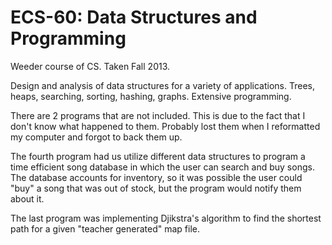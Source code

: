 ECS-60: Data Structures and Programming
======
Weeder course of CS. Taken Fall 2013.

Design and analysis of data structures for a variety of applications. Trees, heaps, searching, sorting, hashing, graphs. Extensive programming.

There are 2 programs that are not included. This is due to the fact that I don't know what happened to them. Probably lost them when I reformatted my computer and forgot to back them up.

The fourth program had us utilize different data structures to program a time efficient song database in which the user can search and buy songs. The database accounts for inventory, so it was possible the user could "buy" a song that was out of stock, but the program would notify them about it.

The last program was implementing Djikstra's algorithm to find the shortest path for a given "teacher generated" map file.
